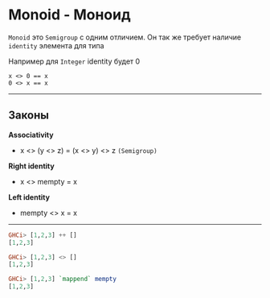 # Monoid - Моноид

`Monoid` это `Semigroup` с одним отличием. Он так же требует наличие `identity` элемента для типа 

Например для `Integer` identity будет 0

```
x <> 0 == x
0 <> x == x
```

--- 

## Законы 

**Associativity**
- x <> (y <> z) = (x <> y) <> z `(Semigroup)`

**Right identity**
- x <> mempty = x

**Left identity**
- mempty <> x = x


--- 

```hs
GHCi> [1,2,3] ++ []
[1,2,3]

GHCi> [1,2,3] <> []
[1,2,3]

GHCi> [1,2,3] `mappend` mempty 
[1,2,3]
```
